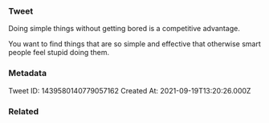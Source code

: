 ### Tweet
Doing simple things without getting bored is a competitive advantage. 

You want to find things that are so simple and effective that otherwise smart people feel stupid doing them.

### Metadata
Tweet ID: 1439580140779057162
Created At: 2021-09-19T13:20:26.000Z

### Related

